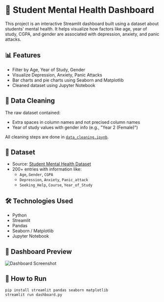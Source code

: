 # 🧠 Student Mental Health Dashboard

This project is an interactive Streamlit dashboard built using a dataset about students' mental health. It helps visualize how factors like age, year of study, CGPA, and gender are associated with depression, anxiety, and panic attacks.

## 📊 Features

- Filter by Age, Year of Study, Gender
- Visualize Depression, Anxiety, Panic Attacks
- Bar charts and pie charts using Seaborn and Matplotlib
- Cleaned dataset using Jupyter Notebook

## 🧹 Data Cleaning

The raw dataset contained:
- Extra spaces in column names and not precised column names
- Year of study values with gender info (e.g., "Year 2 (Female)")


All cleaning steps are done in [`data_cleaning.ipynb`](https://github.com/Harsha125-art/Student-mental-health/blob/43f71e6860d065321c6044bbab6722e8612806ba/Data_cleaning.ipynb).

## 📂 Dataset

- Source: [Student Mental Health Dataset](https://raw.githubusercontent.com/Harsha125-art/public-datasets/main/student_mental_health.csv)
- 200+ entries with information like:
  - `Age`, `Gender`, `CGPA`
  - `Depression`, `Anxiety`, `Panic_attack`
  - `Seeking_Help`, `Course`, `Year_of_Study`

## 🛠 Technologies Used

- Python
- Streamlit
- Pandas
- Seaborn / Matplotlib
- Jupyter Notebook

## 📸 Dashboard Preview

![Dashboard Screenshot]()

## 🚀 How to Run

```bash
pip install streamlit pandas seaborn matplotlib
streamlit run dashboard.py
